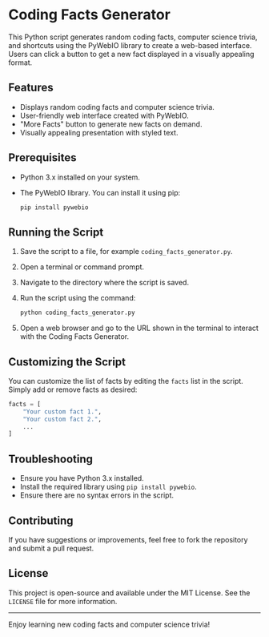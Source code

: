 # Coding Facts Generator

This Python script generates random coding facts, computer science trivia, and shortcuts using the PyWebIO library to create a web-based interface. Users can click a button to get a new fact displayed in a visually appealing format.

## Features

- Displays random coding facts and computer science trivia.
- User-friendly web interface created with PyWebIO.
- "More Facts" button to generate new facts on demand.
- Visually appealing presentation with styled text.

## Prerequisites

- Python 3.x installed on your system.
- The PyWebIO library. You can install it using pip:

    ```sh
    pip install pywebio
    ```

## Running the Script

1. Save the script to a file, for example `coding_facts_generator.py`.
2. Open a terminal or command prompt.
3. Navigate to the directory where the script is saved.
4. Run the script using the command:

    ```sh
    python coding_facts_generator.py
    ```

5. Open a web browser and go to the URL shown in the terminal to interact with the Coding Facts Generator.

## Customizing the Script

You can customize the list of facts by editing the `facts` list in the script. Simply add or remove facts as desired:

```python
facts = [
    "Your custom fact 1.",
    "Your custom fact 2.",
    ...
]
```

## Troubleshooting

- Ensure you have Python 3.x installed.
- Install the required library using `pip install pywebio`.
- Ensure there are no syntax errors in the script.

## Contributing

If you have suggestions or improvements, feel free to fork the repository and submit a pull request.

## License

This project is open-source and available under the MIT License. See the `LICENSE` file for more information.

---

Enjoy learning new coding facts and computer science trivia!